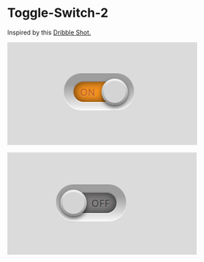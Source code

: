 # Toggle-Switch-2
Inspired by this [Dribble Shot.](https://dribbble.com/shots/299416-Simple-Switch)


![](capture1.png)

![](capture2.png)
